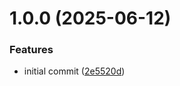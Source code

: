 # 1.0.0 (2025-06-12)

### Features

- initial commit ([2e5520d](https://github.com/e-brokenc0de/qris/commit/2e5520d51a0c4304186fba8c239c244a2819f999))
